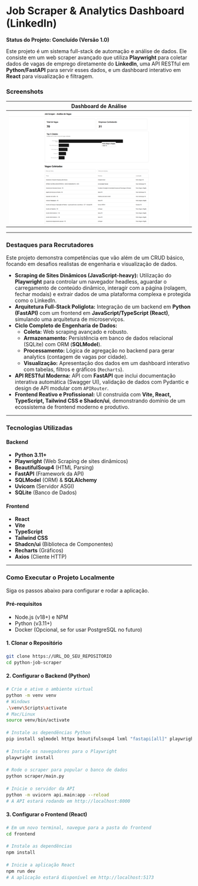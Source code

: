 # Job Scraper & Analytics Dashboard (LinkedIn)

**Status do Projeto: Concluído (Versão 1.0)**

Este projeto é um sistema full-stack de automação e análise de dados. Ele consiste em um web scraper avançado que utiliza **Playwright** para coletar dados de vagas de emprego diretamente do **LinkedIn**, uma API RESTful em **Python/FastAPI** para servir esses dados, e um dashboard interativo em **React** para visualização e filtragem.

### Screenshots

| Dashboard de Análise |
| :---: |
| ![Dashboard de Análise](assets/dashboard.png) |

---

### Destaques para Recrutadores

Este projeto demonstra competências que vão além de um CRUD básico, focando em desafios realistas de engenharia e visualização de dados.

* **Scraping de Sites Dinâmicos (JavaScript-heavy):** Utilização do **Playwright** para controlar um navegador headless, aguardar o carregamento de conteúdo dinâmico, interagir com a página (rolagem, fechar modais) e extrair dados de uma plataforma complexa e protegida como o LinkedIn.
* **Arquitetura Full-Stack Poliglota:** Integração de um backend em **Python (FastAPI)** com um frontend em **JavaScript/TypeScript (React)**, simulando uma arquitetura de microserviços.
* **Ciclo Completo de Engenharia de Dados:**
    * **Coleta:** Web scraping avançado e robusto.
    * **Armazenamento:** Persistência em banco de dados relacional (SQLite) com ORM (**SQLModel**).
    * **Processamento:** Lógica de agregação no backend para gerar analytics (contagem de vagas por cidade).
    * **Visualização:** Apresentação dos dados em um dashboard interativo com tabelas, filtros e gráficos (`Recharts`).
* **API RESTful Moderna:** API com **FastAPI** que inclui documentação interativa automática (Swagger UI), validação de dados com Pydantic e design de API modular com `APIRouter`.
* **Frontend Reativo e Profissional:** UI construída com **Vite, React, TypeScript, Tailwind CSS e Shadcn/ui**, demonstrando domínio de um ecossistema de frontend moderno e produtivo.

---

### Tecnologias Utilizadas

#### **Backend**
* **Python 3.11+**
* **Playwright** (Web Scraping de sites dinâmicos)
* **BeautifulSoup4** (HTML Parsing)
* **FastAPI** (Framework da API)
* **SQLModel** (ORM) & **SQLAlchemy**
* **Uvicorn** (Servidor ASGI)
* **SQLite** (Banco de Dados)

#### **Frontend**
* **React**
* **Vite**
* **TypeScript**
* **Tailwind CSS**
* **Shadcn/ui** (Biblioteca de Componentes)
* **Recharts** (Gráficos)
* **Axios** (Cliente HTTP)

---

### Como Executar o Projeto Localmente

Siga os passos abaixo para configurar e rodar a aplicação.

#### Pré-requisitos
* Node.js (v18+) e NPM
* Python (v3.11+)
* Docker (Opcional, se for usar PostgreSQL no futuro)

#### 1. Clonar o Repositório
```bash
git clone https://URL_DO_SEU_REPOSITORIO
cd python-job-scraper
```

#### 2. Configurar o Backend (Python)
```bash
# Crie e ative o ambiente virtual
python -m venv venv
# Windows
.\venv\Scripts\activate
# Mac/Linux
source venv/bin/activate

# Instale as dependências Python
pip install sqlmodel httpx beautifulsoup4 lxml "fastapi[all]" playwright

# Instale os navegadores para o Playwright
playwright install

# Rode o scraper para popular o banco de dados
python scraper/main.py

# Inicie o servidor da API
python -m uvicorn api.main:app --reload
# A API estará rodando em http://localhost:8000
```

#### 3. Configurar o Frontend (React)
```bash
# Em um novo terminal, navegue para a pasta do frontend
cd frontend

# Instale as dependências
npm install

# Inicie a aplicação React
npm run dev
# A aplicação estará disponível em http://localhost:5173
```
